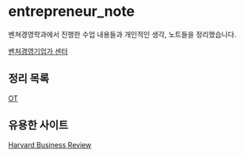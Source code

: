 # entrepreneur_note  

벤쳐경영학과에서 진행한 수업 내용들과 개인적인 생각, 노트들을 정리했습니다.  

[벤처경영기업가 센터](https://www.snustartup.com/)

## 정리 목록  

[OT](https://github.com/DarrenKwonDev/entrepreneur_note/blob/master/note/firstOrientation.md)  

## 유용한 사이트  

[Harvard Business Review](https://hbr.org/)  
